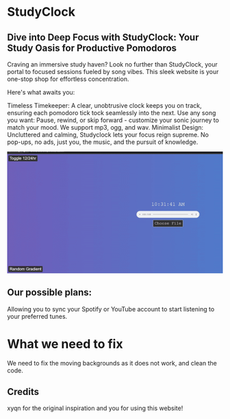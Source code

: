 # StudyClock
## Dive into Deep Focus with StudyClock: Your Study Oasis for Productive Pomodoros
Craving an immersive study haven? Look no further than StudyClock, your portal to focused sessions fueled by song vibes. This sleek website is your one-stop shop for effortless concentration.

Here's what awaits you:

Timeless Timekeeper: A clear, unobtrusive clock keeps you on track, ensuring each pomodoro tick tock seamlessly into the next.
Use any song you want: Pause, rewind, or skip forward - customize your sonic journey to match your mood. We support mp3, ogg, and wav.
Minimalist Design: Uncluttered and calming, Studyclock lets your focus reign supreme. No pop-ups, no ads, just you, the music, and the pursuit of knowledge. 

![](demo.gif)

## Our possible plans:
Allowing you to sync your Spotify or YouTube account to start listening to your preferred tunes.

# What we need to fix 
We need to fix the moving backgrounds as it does not work, and clean the code.

## Credits
xyqn for the original inspiration
and you for using this website!
